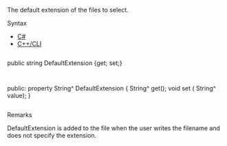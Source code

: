 The default extension of the files to select.

Syntax

* [C#](#i-syntax-CS)
* [C++/CLI](#i-syntax-CPP2005)

```
```
public string DefaultExtension {get; set;}
```
```

```
```
public:
property String^ DefaultExtension {
   String^ get();
   void set (    String^ value);
}
```
```

Remarks

DefaultExtension is added to the file when the user writes the filename and does not specify the extension.



